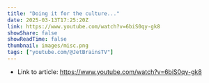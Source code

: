 ```yaml
---
title: "Doing it for the culture..."
date: 2025-03-13T17:25:20Z
link: https://www.youtube.com/watch?v=6biS0qy-gk8
showShare: false
showReadTime: false
thumbnail: images/misc.png
tags: ["youtube.com/@JetBrainsTV"]
---
```



- Link to article: https://www.youtube.com/watch?v=6biS0qy-gk8